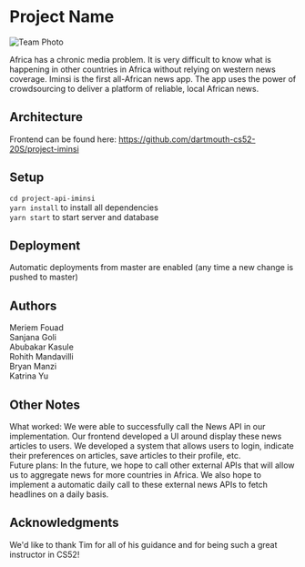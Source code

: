 # Project Name

![Team Photo](https://imgur.com/PdFw8A9)

Africa has a chronic media problem. It is very difficult to know what is happening in other countries in Africa without relying on western news coverage. Iminsi is the first all-African news app. The app uses the power of crowdsourcing to deliver a platform of reliable, local African news. 

## Architecture

Frontend can be found here: https://github.com/dartmouth-cs52-20S/project-iminsi

## Setup

`cd project-api-iminsi` <br />
`yarn install` to install all dependencies <br />
`yarn start` to start server and database

## Deployment

Automatic deployments from master are enabled (any time a new change is pushed to master)

## Authors

Meriem Fouad <br />
Sanjana Goli <br />
Abubakar Kasule <br />
Rohith Mandavilli <br />
Bryan Manzi <br />
Katrina Yu <br />

## Other Notes
What worked: We were able to successfully call the News API in our implementation. Our frontend developed a UI around display these news articles to users. We developed a system that allows users to login, indicate their preferences on articles, save articles to their profile, etc.
<br />
Future plans: In the future, we hope to call other external APIs that will allow us to aggregate news for more countries in Africa. We also hope to implement a automatic daily call to these external news APIs to fetch headlines on a daily basis. 

## Acknowledgments

We'd like to thank Tim for all of his guidance and for being such a great instructor in CS52! 
